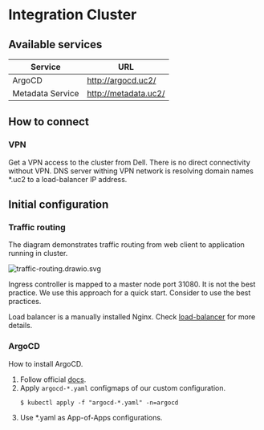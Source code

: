# Integration Cluster

## Available services

| Service                         | URL                                           |
|---------------------------------|-----------------------------------------------|
| ArgoCD                          | http://argocd.uc2/                            |
| Metadata Service                | http://metadata.uc2/                          |


## How to connect

### VPN

Get a VPN access to the cluster from Dell. There is no direct connectivity without VPN. DNS server withing VPN network is resolving domain names *.uc2 to a load-balancer IP address.

## Initial configuration

### Traffic routing

The diagram demonstrates traffic routing from web client to application running in cluster.  

![traffic-routing.drawio.svg](docs/traffic-routing.drawio.svg)

Ingress controller is mapped to a master node port 31080. It is not the best practice. We use this approach for a quick start. Consider to use the best practices.

Load balancer is a manually installed Nginx. Check [load-balancer](load-balancer) for more details.

### ArgoCD

How to install ArgoCD.

1. Follow official [docs](https://argo-cd.readthedocs.io/en/stable/getting_started/).
2. Apply `argocd-*.yaml` configmaps of our custom configuration.
   ```
   $ kubectl apply -f "argocd-*.yaml" -n=argocd
   ```
3. Use *.yaml as App-of-Apps configurations.
